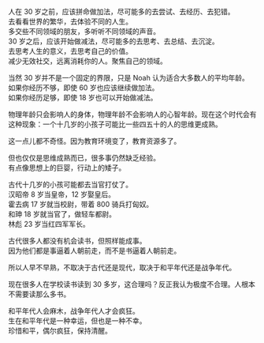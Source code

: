 人在 30 岁之前，应该拼命做加法，尽可能多的去尝试、去经历、去犯错。  
去看看世界的繁华，去体验不同的人生。  
多交些不同领域的朋友，多听听不同领域的声音。   
30 岁之后，应该开始做减法，尽可能多的去思考、去总结、去沉淀。  
去思考人生的意义，去思考自己的价值。  
减少无效社交，远离消耗你的人。聚焦自己的领域。

当然 30 岁并不是一个固定的界限，只是 Noah 认为适合大多数人的平均年龄。  
如果你经历不够，即使 60 岁也应该继续做加法。  
如果你经历足够，即使 18 岁也可以开始做减法。  

物理年龄只会影响人的身体，物理年龄不会影响人的心智年龄。现在这个时代会有这种现象：一个十几岁的小孩子可能比一些四五十的人的思维更成熟。

这一点儿都不奇怪。因为教育环境变了，教育资源多了。

但也仅仅是思维成熟而已，很多事仍然缺乏经验。  
有点像思想上的巨婴，行动上的矮子。

古代十几岁的小孩可能都去当官打仗了。  
汉昭帝 8 岁当皇帝，12 岁娶皇后。  
霍去病 17 岁就当校尉，带着 800 骑兵打匈奴。  
和珅 18 岁就当官了，做轻车都尉。  
林彪 23 岁当红四军军长。  

古代很多人都没有机会读书，但照样能成事。  
因为他们都是事逼着人朝前走，而不是书逼着人朝前走。

所以人早不早熟，不取决于古代还是现代，取决于和平年代还是战争年代。

现在很多人在学校读书读到 30 多岁，这合理吗？反正我认为极度不合理。人根本不需要读那么多书。

和平年代人会麻木，战争年代人才会疯狂。  
生在和平年代是一种幸运，但也是一种不幸。  
珍惜和平，偶尔疯狂，保持清醒。
